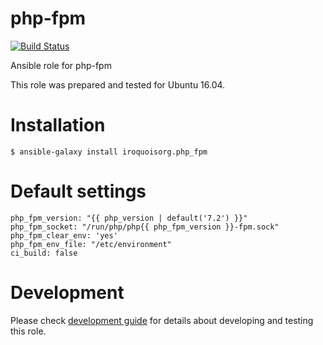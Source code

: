 # php-fpm

[![Build Status](https://travis-ci.com/iroquoisorg/ansible-role-php-fpm.svg?branch=master)](https://travis-ci.com/iroquoisorg/ansible-role-php-fpm)

Ansible role for php-fpm

This role was prepared and tested for Ubuntu 16.04.

# Installation

`$ ansible-galaxy install iroquoisorg.php_fpm`

# Default settings

```
php_fpm_version: "{{ php_version | default('7.2') }}"
php_fpm_socket: "/run/php/php{{ php_fpm_version }}-fpm.sock"
php_fpm_clear_env: 'yes'
php_fpm_env_file: "/etc/environment"
ci_build: false

```

# Development

Please check [development guide](DEVELOPMENT.md) for details about developing and testing this role.
